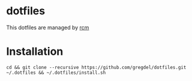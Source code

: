 dotfiles
=============

This dotfiles are managed by [rcm](https://github.com/thoughtbot/rcm)

# Installation

```
cd && git clone --recursive https://github.com/gregdel/dotfiles.git ~/.dotfiles && ~/.dotfiles/install.sh
```
